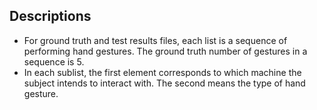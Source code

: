 ## Descriptions
* For ground truth and test results files, each list is a sequence of performing hand gestures. The ground truth number of gestures in a sequence is 5.
* In each sublist, the first element corresponds to which machine the subject intends to interact with. The second means the type of hand gesture.

